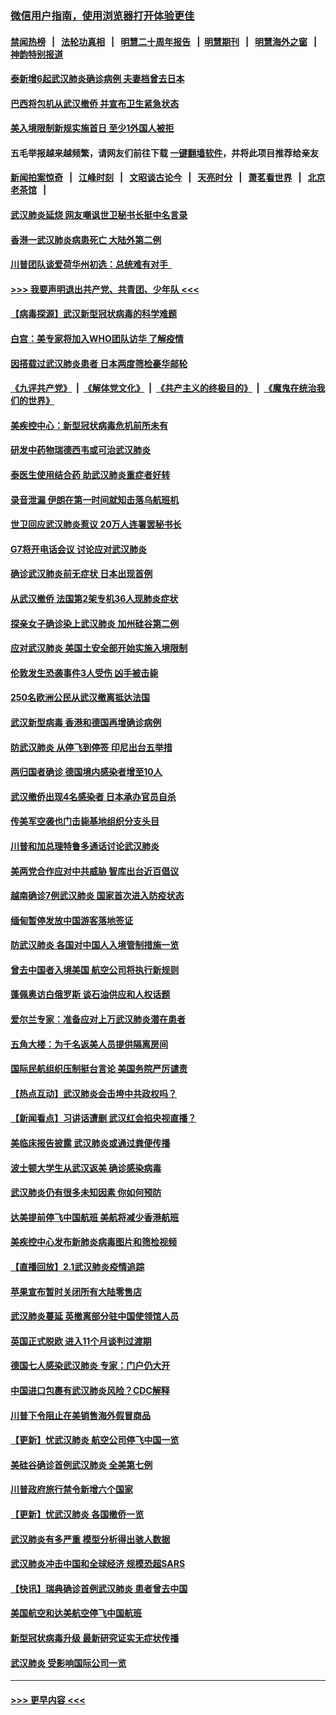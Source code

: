 ### [微信用户指南，使用浏览器打开体验更佳](https://github.com/gfw-breaker/banned-news1/blob/master/indexes/wechat-guide.md?t=0)
#### [禁闻热榜](热点新闻.md?t=0)  &nbsp;&nbsp;|&nbsp;&nbsp; [法轮功真相](https://github.com/gfw-breaker/truth/blob/master/README.md?t=0) &nbsp;&nbsp;|&nbsp;&nbsp; [明慧二十周年报告](https://github.com/gfw-breaker/mh-reports/blob/master/README.md?t=0) &nbsp;&nbsp;|&nbsp;&nbsp;[明慧期刊](https://github.com/gfw-breaker/mh-qikan) &nbsp;&nbsp;|&nbsp;&nbsp; [明慧海外之窗](https://github.com/gfw-breaker/mh-news/blob/master/README.md?t=0) &nbsp;&nbsp;|&nbsp;&nbsp; [神韵特别报道](https://github.com/gfw-breaker/mh-news/blob/master/shenyun.md?t=0)
#### [泰新增6起武汉肺炎确诊病例 夫妻档曾去日本](../pages/nsc418/n11843900.md?t=02042022) 
#### [巴西将包机从武汉撤侨 并宣布卫生紧急状态](../pages/nsc418/n11843418.md?t=02042022) 
#### [美入境限制新规实施首日 至少1外国人被拒](../pages/nsc418/n11843058.md?t=02042022) 
#### 五毛举报越来越频繁，请网友们前往下载 [一键翻墙软件](https://github.com/gfw-breaker/ssr-accounts)，并将此项目推荐给亲友
#### [新闻拍案惊奇](https://github.com/gfw-breaker/banned-news1/blob/master/pages/link4.md) &nbsp;&nbsp;|&nbsp;&nbsp; [江峰时刻](https://github.com/gfw-breaker/banned-news1/blob/master/pages/link4.md) &nbsp;&nbsp;|&nbsp;&nbsp; [文昭谈古论今](https://github.com/gfw-breaker/banned-news1/blob/master/pages/link4.md) &nbsp;&nbsp;|&nbsp;&nbsp; [天亮时分](https://github.com/gfw-breaker/banned-news1/blob/master/pages/link4.md) &nbsp;&nbsp;|&nbsp;&nbsp; [萧茗看世界](https://github.com/gfw-breaker/banned-news1/blob/master/pages/link4.md) &nbsp;&nbsp;|&nbsp;&nbsp; [北京老茶馆](https://github.com/gfw-breaker/banned-news1/blob/master/pages/link4.md) &nbsp;&nbsp;|&nbsp;&nbsp; 
#### [武汉肺炎延烧 网友嘲讽世卫秘书长挺中名言录](../pages/nsc418/n11843056.md?t=02042022) 
#### [香港一武汉肺炎病患死亡 大陆外第二例](../pages/nsc418/n11843026.md?t=02042022) 
#### [川普团队谈爱荷华州初选：总统难有对手  ](../pages/nsc418/n11842867.md?t=02042022) 
#### [>>> 我要声明退出共产党、共青团、少年队 <<<](https://github.com/begood0513/goodnews/blob/master/quit/letter.md) 
#### [【病毒探源】武汉新型冠状病毒的科学难题](../pages/nsc418/n11842176.md?t=02042022) 
#### [白宫：美专家将加入WHO团队访华 了解疫情](../pages/nsc418/n11842198.md?t=02042022) 
#### [因搭载过武汉肺炎患者 日本两度筛检豪华邮轮](../pages/nsc418/n11842447.md?t=02042022) 
#### [《九评共产党》](https://github.com/begood0513/9ping.md/blob/master/README.md) &nbsp;|&nbsp; [《解体党文化》](../../../../jtdwh.md/blob/master/README.md)  &nbsp;|&nbsp; [《共产主义的终极目的》](../../../../gczydzjmd.md/blob/master/README.md) &nbsp;|&nbsp; [《魔鬼在统治我们的世界》](../../../../mgztzwmdsj.md/blob/master/README.md) 
#### [美疾控中心：新型冠状病毒危机前所未有](../pages/nsc418/n11842406.md?t=02042022) 
#### [研发中药物瑞德西韦或可治武汉肺炎](../pages/nsc418/n11842100.md?t=02042022) 
#### [泰医生使用结合药 助武汉肺炎重症者好转](../pages/nsc418/n11842096.md?t=02042022) 
#### [录音泄漏 伊朗在第一时间就知击落乌航班机](../pages/nsc418/n11842002.md?t=02042022) 
#### [世卫回应武汉肺炎惹议 20万人连署罢秘书长](../pages/nsc418/n11841664.md?t=02042022) 
#### [G7将开电话会议 讨论应对武汉肺炎](../pages/nsc418/n11841658.md?t=02042022) 
#### [确诊武汉肺炎前无症状 日本出现首例](../pages/nsc418/n11841567.md?t=02042022) 
#### [从武汉撤侨 法国第2架专机36人现肺炎症状](../pages/nsc418/n11841382.md?t=02042022) 
#### [探亲女子确诊染上武汉肺炎 加州硅谷第二例](../pages/nsc418/n11839784.md?t=02042022) 
#### [应对武汉肺炎 美国土安全部开始实施入境限制](../pages/nsc418/n11839729.md?t=02042022) 
#### [伦敦发生恐袭事件3人受伤 凶手被击毙](../pages/nsc418/n11839442.md?t=02042022) 
#### [250名欧洲公民从武汉撤离抵达法国](../pages/nsc418/n11839438.md?t=02042022) 
#### [武汉新型病毒 香港和德国再增确诊病例](../pages/nsc418/n11839381.md?t=02042022) 
#### [防武汉肺炎 从停飞到停签 印尼出台五举措](../pages/nsc418/n11839282.md?t=02042022) 
#### [两归国者确诊 德国境内感染者增至10人](../pages/nsc418/n11839164.md?t=02042022) 
#### [武汉撤侨出现4名感染者 日本承办官员自杀](../pages/nsc418/n11839044.md?t=02042022) 
#### [传美军空袭也门击毙基地组织分支头目](../pages/nsc418/n11839210.md?t=02042022) 
#### [川普和加总理特鲁多通话讨论武汉肺炎](../pages/nsc418/n11839128.md?t=02042022) 
#### [美两党合作应对中共威胁 智库出台近百倡议](../pages/nsc418/n11838437.md?t=02042022) 
#### [越南确诊7例武汉肺炎 国家首次进入防疫状态](../pages/nsc418/n11838860.md?t=02042022) 
#### [缅甸暂停发放中国游客落地签证](../pages/nsc418/n11838730.md?t=02042022) 
#### [防武汉肺炎 各国对中国人入境管制措施一览](../pages/nsc418/n11838726.md?t=02042022) 
#### [曾去中国者入境美国 航空公司将执行新规则](../pages/nsc418/n11838375.md?t=02042022) 
#### [蓬佩奥访白俄罗斯 谈石油供应和人权话题](../pages/nsc418/n11838242.md?t=02042022) 
#### [爱尔兰专家：准备应对上万武汉肺炎潜在患者](../pages/nsc418/n11837978.md?t=02042022) 
#### [五角大楼：为千名返美人员提供隔离房间](../pages/nsc418/n11837831.md?t=02042022) 
#### [国际民航组织压制挺台言论 美国务院严厉谴责](../pages/nsc418/n11837791.md?t=02042022) 
#### [【热点互动】武汉肺炎会击垮中共政权吗？](../pages/nsc418/n11837779.md?t=02042022) 
#### [【新闻看点】习讲话遭删 武汉红会掐央视直播？](../pages/nsc418/n11837573.md?t=02042022) 
#### [美临床报告披露 武汉肺炎或通过粪便传播](../pages/nsc418/n11837626.md?t=02042022) 
#### [波士顿大学生从武汉返美 确诊感染病毒](../pages/nsc418/n11837580.md?t=02042022) 
#### [武汉肺炎仍有很多未知因素 你如何预防](../pages/nsc418/n11837666.md?t=02042022) 
#### [达美提前停飞中国航班 美航将减少香港航班](../pages/nsc418/n11837649.md?t=02042022) 
#### [美疾控中心发布新肺炎病毒图片和筛检视频](../pages/nsc418/n11837491.md?t=02042022) 
#### [【直播回放】2.1武汉肺炎疫情追踪](../pages/nsc418/n11837232.md?t=02042022) 
#### [苹果宣布暂时关闭所有大陆零售店](../pages/nsc418/n11837097.md?t=02042022) 
#### [武汉肺炎蔓延 英撤离部分驻中国使领馆人员](../pages/nsc418/n11837061.md?t=02042022) 
#### [英国正式脱欧 进入11个月谈判过渡期](../pages/nsc418/n11836911.md?t=02042022) 
#### [德国七人感染武汉肺炎 专家：门户仍大开](../pages/nsc418/n11836344.md?t=02042022) 
#### [中国进口包裹有武汉肺炎风险？CDC解释](../pages/nsc418/n11836321.md?t=02042022) 
#### [川普下令阻止在美销售海外假冒商品](../pages/nsc418/n11836261.md?t=02042022) 
#### [【更新】忧武汉肺炎 航空公司停飞中国一览](../pages/nsc418/n11835931.md?t=02042022) 
#### [美硅谷确诊首例武汉肺炎 全美第七例](../pages/nsc418/n11836093.md?t=02042022) 
#### [川普政府旅行禁令新增六个国家](../pages/nsc418/n11836083.md?t=02042022) 
#### [【更新】忧武汉肺炎 各国撤侨一览](../pages/nsc418/n11835673.md?t=02042022) 
#### [武汉肺炎有多严重 模型分析得出骇人数据](../pages/nsc418/n11835829.md?t=02042022) 
#### [武汉肺炎冲击中国和全球经济 规模恐超SARS](../pages/nsc418/n11835652.md?t=02042022) 
#### [【快讯】瑞典确诊首例武汉肺炎 患者曾去中国](../pages/nsc418/n11835675.md?t=02042022) 
#### [美国航空和达美航空停飞中国航班](../pages/nsc418/n11835567.md?t=02042022) 
#### [新型冠状病毒升级 最新研究证实无症状传播](../pages/nsc418/n11835589.md?t=02042022) 
#### [武汉肺炎 受影响国际公司一览](../pages/nsc418/n11835538.md?t=02042022) 

----
#### [ >>> 更早内容 <<< ](../indexes/nsc418-earlier.md)
